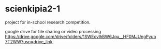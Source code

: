 # scienkipia2-1
project for in-school research competition. 

google drive for file sharing or video processing
https://drive.google.com/drive/folders/1SWEcvlhBW6Jqu__HF0MJUngPyub7T2WW?usp=drive_link
